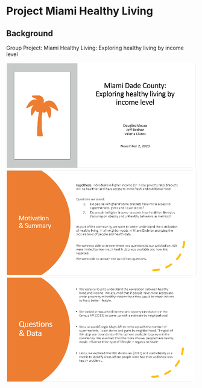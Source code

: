 # Project Miami Healthy Living 

## Background

Group Project: Miami Healthy Living: Exploring healthy living by income level


![Image1](Images/Image1.PNG)
![Image2](Images/Image2.PNG)
![Image3](Images/Image3.PNG)

